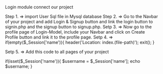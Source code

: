 Login module connect our project 

Step 1. => import User Sql file in Mysql database
Step 2. => Go to the Navbar of your project and add Login & Signup button and link the login button to signin.php and the signup button to signup.php.
Setp 3. => Now go to the profile page of Login-Model, include your Navbar and click on Create Profile button and link it to the profile page.
Setp 4. => if(empty($_Session['name')){ header('Location: index.(file-path)'); exit(); }

Setp 5. => Add this code to all pages of your project

  if(isset($_Session['name')){
  $username = $_Session['name'];
  echo $username;
  }
